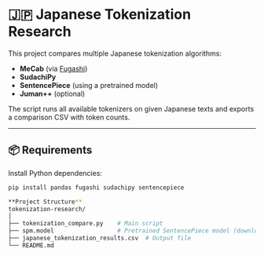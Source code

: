 # 🇯🇵 Japanese Tokenization Research

This project compares multiple Japanese tokenization algorithms:  
- **MeCab** (via [Fugashi](https://github.com/polm/fugashi))  
- **SudachiPy**  
- **SentencePiece** (using a pretrained model)  
- **Juman++** (optional)

The script runs all available tokenizers on given Japanese texts and exports a comparison CSV with token counts.

---

## 📦 Requirements

Install Python dependencies:

```bash
pip install pandas fugashi sudachipy sentencepiece

**Project Structure**
tokenization-research/
│
├── tokenization_compare.py    # Main script
├── spm.model                  # Pretrained SentencePiece model (downloaded)
├── japanese_tokenization_results.csv  # Output file
└── README.md
